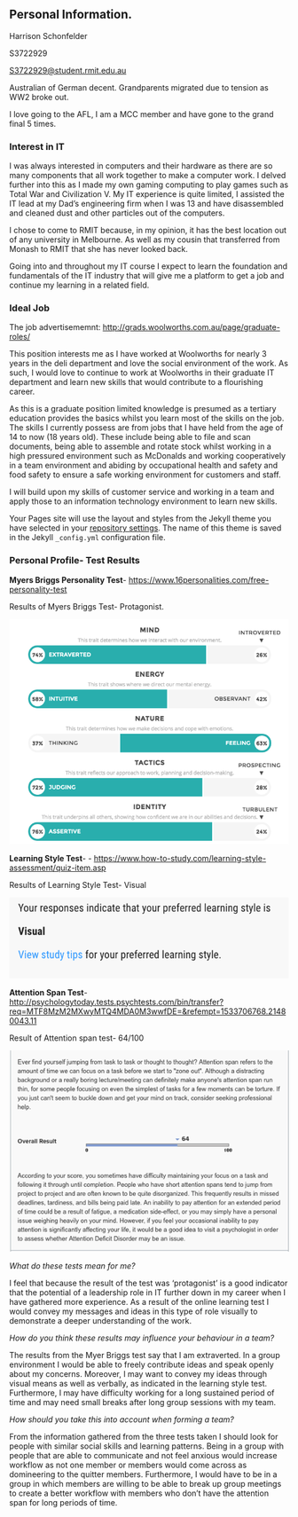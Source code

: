 ## Personal Information. 
Harrison Schonfelder

S3722929

S3722929@student.rmit.edu.au

Australian of German decent. Grandparents migrated due to tension as WW2 broke out. 

I love going to the AFL, I am a MCC member and have gone to the grand final 5 times.

### Interest in IT

I was always interested in computers and their hardware as there are so many components that all work together to make a computer work. I delved further into this as I made my own gaming computing to play games such as Total War and Civilization V. My IT experience is quite limited, I assisted the IT lead at my Dad’s engineering firm when I was 13 and have disassembled and cleaned dust and other particles out of the computers. 


I chose to come to RMIT because, in my opinion, it has the best location out of any university in Melbourne. As well as my cousin that transferred from Monash to RMIT that she has never looked back.


Going into and throughout my IT course I expect to learn the foundation and fundamentals of the IT industry that will give me a platform to get a job and continue my learning in a related field. 



### Ideal Job

The job advertisememnt: http://grads.woolworths.com.au/page/graduate-roles/


This position interests me as I have worked at Woolworths for nearly 3 years in the deli department and love the social environment of the work. As such, I would love to continue to work at Woolworths in their graduate IT department and learn new skills that would contribute to a flourishing career.  


As this is a graduate position limited knowledge is presumed as a tertiary education provides the basics whilst you learn most of the skills on the job. The skills I currently possess are from jobs that I have held from the age of 14 to now (18 years old). These include being able to file and scan documents, being able to assemble and rotate stock whilst working in a high pressured environment such as McDonalds and working cooperatively in a team environment and abiding by occupational health and safety and food safety to ensure a safe working environment for customers and staff.


I will build upon my skills of customer service and working in a team and apply those to an information technology environment to learn new skills. 


Your Pages site will use the layout and styles from the Jekyll theme you have selected in your [repository settings](https://github.com/HarrySchon123/HarrysIntroProfile/settings). The name of this theme is saved in the Jekyll `_config.yml` configuration file.

### Personal Profile- Test Results

**Myers Briggs Personality Test**- https://www.16personalities.com/free-personality-test

Results of Myers Briggs Test- Protagonist. 


![](Github/MyerBriggs.png)


**Learning Style Test**- - https://www.how-to-study.com/learning-style-assessment/quiz-item.asp

Results of Learning Style Test- Visual

![](Github/%20LTS.png)


**Attention Span Test**- http://psychologytoday.tests.psychtests.com/bin/transfer?req=MTF8MzM2MXwyMTQ4MDA0M3wwfDE=&refempt=1533706768.21480043.11

Result of Attention span test- 64/100

![](Github/SPAN.png)

*What do these tests mean for me?* 

I feel that because the result of the test was ‘protagonist’ is a good indicator that the potential of a leadership role in IT further down in my career when I have gathered more experience.  As a result of the online learning test I would convey my messages and ideas in this type of role visually to demonstrate a deeper understanding of the work. 


*How do you think these results may influence your behaviour in a team?*

The results from the Myer Briggs test say that I am extraverted. In a group environment I would be able to freely contribute ideas and speak openly about my concerns. Moreover, I may want to convey my ideas through visual means as well as verbally, as indicated in the learning style test. Furthermore, I may have difficulty working for a long sustained period of time and may need small breaks after long group sessions with my team. 


*How should you take this into account when forming a team?*

From the information gathered from the three tests taken I should look for people with similar social skills and learning patterns. Being in a group with people that are able to communicate and not feel anxious would increase workflow as not one member or members would come across as domineering to the quitter members. Furthermore, I would have to be in a group in which members are willing to be able to break up group meetings to create a better workflow with members who don’t have the attention span for long periods of time. 

